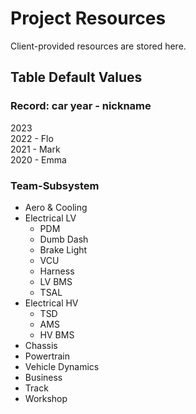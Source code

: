 # Project Resources

Client-provided resources are stored here.

## Table Default Values
### Record: car year - nickname
2023  
2022 - Flo  
2021 - Mark   
2020 - Emma  

### Team-Subsystem
- Aero & Cooling
- Electrical LV
  - PDM
  - Dumb Dash
  - Brake Light
  - VCU
  - Harness
  - LV BMS
  - TSAL
- Electrical HV
  - TSD
  - AMS
  - HV BMS
- Chassis
- Powertrain 
- Vehicle Dynamics
- Business
- Track 
- Workshop
